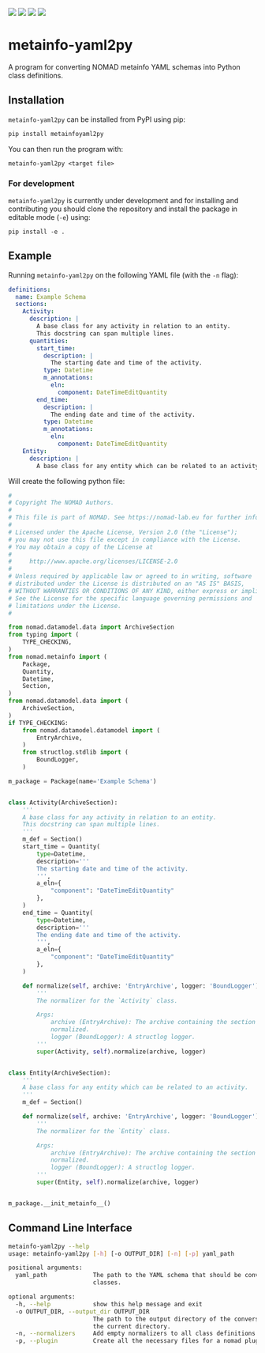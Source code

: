 ![](https://github.com/hampusnasstrom/metainfo-yaml2py/actions/workflows/publish.yml/badge.svg)
![](https://img.shields.io/pypi/pyversions/metainfoyaml2py)
![](https://img.shields.io/pypi/l/metainfoyaml2py)
![](https://img.shields.io/pypi/v/metainfoyaml2py)

# metainfo-yaml2py
A program for converting NOMAD metainfo YAML schemas into Python class definitions.

## Installation
`metainfo-yaml2py` can be installed from PyPI using pip:
```sh
pip install metainfoyaml2py
```
You can then run the program with:

```
metainfo-yaml2py <target file>
```

### For development
`metainfo-yaml2py` is currently under development and for installing and contributing you should clone the repository and install the package in editable mode (`-e`) using:
```
pip install -e .
```

## Example
Running `metainfo-yaml2py` on the following YAML file (with the `-n` flag):
```yaml
definitions:
  name: Example Schema
  sections:
    Activity:
      description: |
        A base class for any activity in relation to an entity.
        This docstring can span multiple lines.
      quantities:
        start_time:
          description: |
            The starting date and time of the activity.
          type: Datetime
          m_annotations:
            eln:
              component: DateTimeEditQuantity
        end_time:
          description: |
            The ending date and time of the activity.
          type: Datetime
          m_annotations:
            eln:
              component: DateTimeEditQuantity
    Entity:
      description: |
        A base class for any entity which can be related to an activity.
```

Will create the following python file:
```python
#
# Copyright The NOMAD Authors.
#
# This file is part of NOMAD. See https://nomad-lab.eu for further info.
#
# Licensed under the Apache License, Version 2.0 (the "License");
# you may not use this file except in compliance with the License.
# You may obtain a copy of the License at
#
#     http://www.apache.org/licenses/LICENSE-2.0
#
# Unless required by applicable law or agreed to in writing, software
# distributed under the License is distributed on an "AS IS" BASIS,
# WITHOUT WARRANTIES OR CONDITIONS OF ANY KIND, either express or implied.
# See the License for the specific language governing permissions and
# limitations under the License.
#

from nomad.datamodel.data import ArchiveSection
from typing import (
    TYPE_CHECKING,
)
from nomad.metainfo import (
    Package,
    Quantity,
    Datetime,
    Section,
)
from nomad.datamodel.data import (
    ArchiveSection,
)
if TYPE_CHECKING:
    from nomad.datamodel.datamodel import (
        EntryArchive,
    )
    from structlog.stdlib import (
        BoundLogger,
    )

m_package = Package(name='Example Schema')


class Activity(ArchiveSection):
    '''
    A base class for any activity in relation to an entity.
    This docstring can span multiple lines.
    '''
    m_def = Section()
    start_time = Quantity(
        type=Datetime,
        description='''
        The starting date and time of the activity.
        ''',
        a_eln={
            "component": "DateTimeEditQuantity"
        },
    )
    end_time = Quantity(
        type=Datetime,
        description='''
        The ending date and time of the activity.
        ''',
        a_eln={
            "component": "DateTimeEditQuantity"
        },
    )

    def normalize(self, archive: 'EntryArchive', logger: 'BoundLogger') -> None:
        '''
        The normalizer for the `Activity` class.

        Args:
            archive (EntryArchive): The archive containing the section that is being
            normalized.
            logger (BoundLogger): A structlog logger.
        '''
        super(Activity, self).normalize(archive, logger)


class Entity(ArchiveSection):
    '''
    A base class for any entity which can be related to an activity.
    '''
    m_def = Section()

    def normalize(self, archive: 'EntryArchive', logger: 'BoundLogger') -> None:
        '''
        The normalizer for the `Entity` class.

        Args:
            archive (EntryArchive): The archive containing the section that is being
            normalized.
            logger (BoundLogger): A structlog logger.
        '''
        super(Entity, self).normalize(archive, logger)


m_package.__init_metainfo__()

```

## Command Line Interface
```sh
metainfo-yaml2py --help
usage: metainfo-yaml2py [-h] [-o OUTPUT_DIR] [-n] [-p] yaml_path

positional arguments:
  yaml_path             The path to the YAML schema that should be converted to Python
                        classes.

optional arguments:
  -h, --help            show this help message and exit
  -o OUTPUT_DIR, --output_dir OUTPUT_DIR
                        The path to the output directory of the conversion. Defaults to
                        the current directory.
  -n, --normalizers     Add empty normalizers to all class definitions.
  -p, --plugin          Create all the necessary files for a nomad plugin.
```
